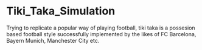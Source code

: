 # Tiki_Taka_Simulation
Trying to replicate a popular way of playing football, tiki taka is a possesion based football style successfully implemented by the likes of FC Barcelona, Bayern Munich, Manchester City etc.
